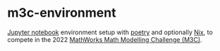 # m3c-environment

[Jupyter notebook](https://jupyter.org) environment setup with [poetry](https://python-poetry.org) and optionally [Nix](https://nixos.org), to compete in the 2022 [MathWorks Math Modelling Challenge (M3C)](m3challenge.siam.org).
